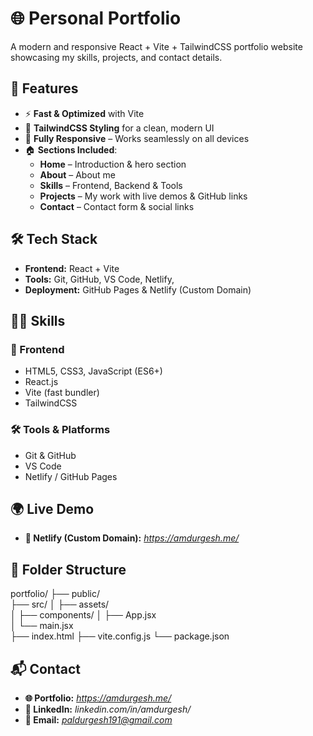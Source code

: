 # 🌐 Personal Portfolio
A modern and responsive React + Vite + TailwindCSS portfolio website showcasing my skills, projects, and contact details.

## 🚀 Features
- ⚡ **Fast & Optimized** with Vite  
- 🎨 **TailwindCSS Styling** for a clean, modern UI  
- 📱 **Fully Responsive** – Works seamlessly on all devices  
- 🏠 **Sections Included**:  
  - **Home** – Introduction & hero section  
  - **About** – About me  
  - **Skills** – Frontend, Backend & Tools  
  - **Projects** – My work with live demos & GitHub links  
  - **Contact** – Contact form & social links

## 🛠️ Tech Stack
- **Frontend:** React + Vite
- **Tools:** Git, GitHub, VS Code, Netlify,
- **Deployment:** GitHub Pages & Netlify (Custom Domain)

## 🧑‍💻 Skills
### 🌟 Frontend
- HTML5, CSS3, JavaScript (ES6+)
- React.js
- Vite (fast bundler)
- TailwindCSS

### 🛠️ Tools & Platforms
- Git & GitHub
- VS Code
- Netlify / GitHub Pages

## 🌍 Live Demo
- **🔗 Netlify (Custom Domain):** *https://amdurgesh.me/*

## 📂 Folder Structure

portfolio/
 ├── public/         
 ├── src/
 │   ├── assets/     
 │   ├── components/ 
 │   ├── App.jsx     
 │   └── main.jsx    
 ├── index.html
 ├── vite.config.js
 └── package.json

 ## 📬 Contact
- **🌐 Portfolio:** *https://amdurgesh.me/*
- **💼 LinkedIn:** *linkedin.com/in/amdurgesh/*
- **📧 Email:** *paldurgesh191@gmail.com*

